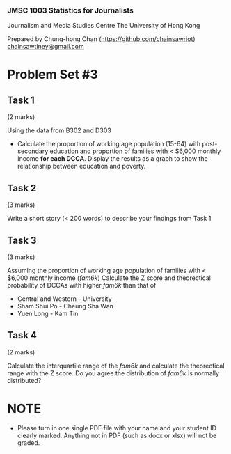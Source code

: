 ### JMSC 1003 Statistics for Journalists
Journalism and Media Studies Centre
The University of Hong Kong

Prepared by Chung-hong Chan (https://github.com/chainsawriot)  chainsawtiney@gmail.com

# Problem Set #3

## Task 1

(2 marks)

Using the data from B302 and D303

* Calculate the proportion of working age population (15-64) with post-secondary education and proportion of families with < $6,000 monthly income **for each DCCA**. Display the results as a graph to show the relationship between education and poverty.

## Task 2

(3 marks)

Write a short story (< 200 words) to describe your findings from Task 1

## Task 3

(3 marks)

Assuming the proportion of working age population of families with < $6,000 monthly income (*fam6k*) Calculate the Z score and theorectical probability of DCCAs with higher *fam6k* than that of

* Central and Western - University
* Sham Shui Po - Cheung Sha Wan
* Yuen Long - Kam Tin

## Task 4

(2 marks)

Calculate the interquartile range of the *fam6k* and calculate the theorectical range with the Z score. Do you agree the distribution of *fam6k* is normally distributed?

# NOTE

* Please turn in one single PDF file with your name and your student ID clearly marked. Anything not in PDF (such as docx or xlsx) will not be graded.
